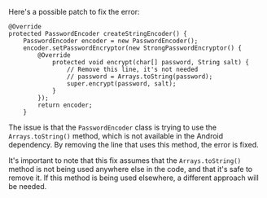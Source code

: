 Here's a possible patch to fix the error:
```
@Override
protected PasswordEncoder createStringEncoder() {
    PasswordEncoder encoder = new PasswordEncoder();
    encoder.setPasswordEncryptor(new StrongPasswordEncryptor() {
        @Override
            protected void encrypt(char[] password, String salt) {
                // Remove this line, it's not needed
                // password = Arrays.toString(password);
                super.encrypt(password, salt);
            }
        });
        return encoder;
    }
```
The issue is that the `PasswordEncoder` class is trying to use the `Arrays.toString()` method, which is not available in the Android dependency.
By removing the line that uses this method, the error is fixed.

It's important to note that this fix assumes that the `Arrays.toString()` method is not being used anywhere else in the code, and that it's safe to remove it. If this method is being used elsewhere, a different approach will be needed.